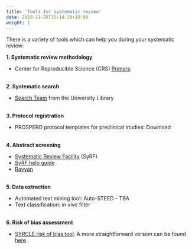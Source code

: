 ```yaml
---
title: 'Tools for systematic review'
date: 2018-11-28T15:14:39+10:00
weight: 1
---
```


There is a variety of tools which can help you during your systematic review:

**1. Systematic review methodology**
* 	Center for Reproducible Science (CRS) [Primers](https://www.crs.uzh.ch/en/resources/CRS-Primers.html)
&nbsp;  
&nbsp;  

**2. Systematic search**
* [Search Team](https://www.ub.uzh.ch/de/unterstuetzung-erhalten/fachliche-unterstuetzung/medizin/systematic-reviews-und-auftragsrecherchen.html) from the University Library 
&nbsp;  
&nbsp;  

**3. Protocol registration**
* PROSPERO protocol templates for preclinical studies: Download
&nbsp;  
&nbsp;  

**4. Abstract screening**
* [Systematic Review Facility](https://syrf.org.uk/) (SyRF)
* [SyRF help guide](https://help.syrf.org.uk/)
* [Rayyan](https://rayyan.ai/)
&nbsp;  
&nbsp;  

**5. Data extraction**
* Automated text mining tool: Auto-STEED - TBA
* Text classification: in vivo filter
&nbsp;  
&nbsp;  

**6. Risk of bias assessment**
* [SYRCLE risk of bias tool](https://doi.org/10.1186/1471-2288-14-43). A more straightforward version can be found [here](https://doi.org/10.1038/s41598-018-35734-4) .




